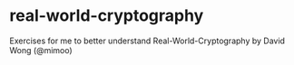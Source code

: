 # real-world-cryptography
Exercises for me to better understand Real-World-Cryptography by David Wong (@mimoo)
